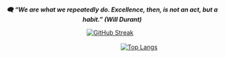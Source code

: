 <p align="center">
      <b><i> 🗨️ “We are what we repeatedly do. Excellence, then, is not an act, but a habit.” (Will Durant) </b></i>
</p>

$~~~~~~~~~~~~~~~~~~~~~~~~~~~~~~~~~~~~~~~~~~~~~~~~~$[![GitHub Streak](https://github-readme-streak-stats.herokuapp.com/?user=vgmda&theme=tokyonight_duo)](https://git.io/streak-stats)
<br></br>
$~~~~~~~~~~~~~~~~~~~~~~~~~~~~~~~~~~~~~~~~~~~~~~~~~~~~~~~~~~~~~~~~~~~~~$[![Top Langs](https://github-readme-stats.vercel.app/api/top-langs/?username=anuraghazra&layout=compact)](https://github.com/vgmda/github-readme-stats)
















<!--
**vgmda/vgmda** is a ✨ _special_ ✨ repository because its `README.md` (this file) appears on your GitHub profile.

Here are some ideas to get you started:

- 🔭 I’m currently working on ...
- 🌱 I’m currently learning ...
- 👯 I’m looking to collaborate on ...
- 🤔 I’m looking for help with ...
- 💬 Ask me about ...
- 📫 How to reach me: ...
- 😄 Pronouns: ...
- ⚡ Fun fact: ...

<a href="https://github.com/anuraghazra/github-readme-stats">
  <img align="center" src="https://github-readme-stats.vercel.app/api/pin/?username=anuraghazra&repo=github-readme-stats" />
</a>
<a href="https://github.com/anuraghazra/convoychat">
  <img align="center" src="https://github-readme-stats.vercel.app/api/pin/?username=anuraghazra&repo=convoychat" />
</a>


-->

